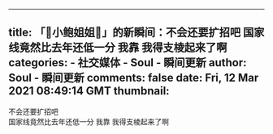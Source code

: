 
---
title: 「🎈小鲍姐姐🎈」的新瞬间：不会还要扩招吧
国家线竟然比去年还低一分
我靠 我得支棱起来了啊
categories: 
    - 社交媒体
    - Soul - 瞬间更新
author: Soul - 瞬间更新
comments: false
date: Fri, 12 Mar 2021 08:49:14 GMT
thumbnail: 
---

<div>   
不会还要扩招吧<br>国家线竟然比去年还低一分
我靠 我得支棱起来了啊  
</div>
            
